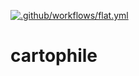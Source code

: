 [![.github/workflows/flat.yml](https://github.com/mrgnw/cartophile/actions/workflows/flat.yml/badge.svg?event=workflow_run)](https://github.com/mrgnw/cartophile/actions/workflows/flat.yml)
# cartophile
